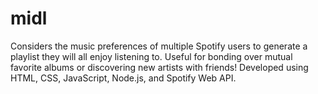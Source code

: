 # midl
Considers the music preferences of multiple Spotify users to generate a playlist they will all enjoy listening to. Useful for bonding over mutual favorite albums or discovering new artists with friends! Developed using HTML, CSS, JavaScript, Node.js, and Spotify Web API.
